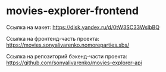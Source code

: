 # movies-explorer-frontend

Ссылка на макет: https://disk.yandex.ru/d/0tW3SC33WslbBQ

Ссылка на фронтенд-часть проекта: https://movies.sonyalivarenko.nomoreparties.sbs/

Ссылка на репозиторий бэкенд-части проекта: https://github.com/sonyalivarenko/movies-explorer-api
